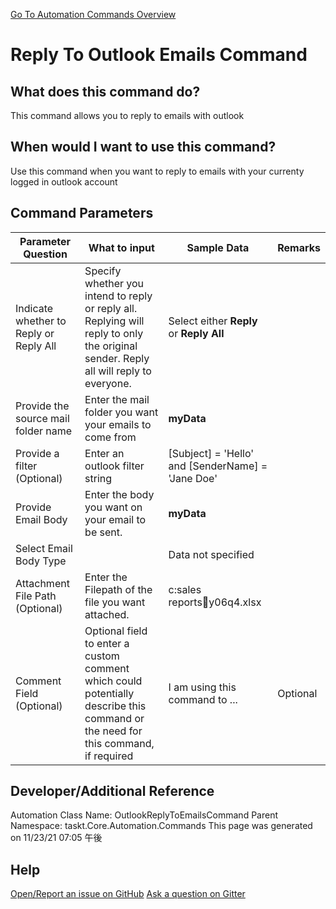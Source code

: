 <!--TITLE: Reply To Outlook Emails Command -->
<!-- SUBTITLE: a command in the Outlook Commands group. -->
[Go To Automation Commands Overview](/automation-commands.md)


# Reply To Outlook Emails Command


## What does this command do?
This command allows you to reply to emails with outlook


## When would I want to use this command?
Use this command when you want to reply to emails with your currenty logged in outlook account


## Command Parameters
| Parameter Question   	| What to input  	|  Sample Data 	| Remarks  	|
| ---                    | ---               | ---           | ---       |
|Indicate whether to Reply or Reply All|Specify whether you intend to reply or reply all. Replying will reply to only the original sender. Reply all will reply to everyone.|Select either **Reply** or **Reply All**||
|Provide the source mail folder name|Enter the mail folder you want your emails to come from|**myData**||
|Provide a filter (Optional)|Enter an outlook filter string|[Subject] = 'Hello' and [SenderName] = 'Jane Doe'||
|Provide Email Body|Enter the body you want on your email to be sent.|**myData**||
|Select Email Body Type||Data not specified||
|Attachment File Path (Optional)|Enter the Filepath of the file you want attached.|c:sales reportsy06q4.xlsx||
|Comment Field (Optional)|Optional field to enter a custom comment which could potentially describe this command or the need for this command, if required|I am using this command to ...|Optional|
















## Developer/Additional Reference
Automation Class Name: OutlookReplyToEmailsCommand
Parent Namespace: taskt.Core.Automation.Commands
This page was generated on 11/23/21 07:05 午後


## Help
[Open/Report an issue on GitHub](https://github.com/saucepleez/taskt/issues/new)
[Ask a question on Gitter](https://gitter.im/taskt-rpa/Lobby)
